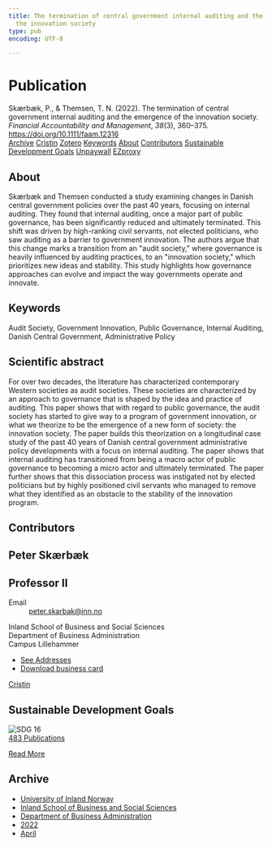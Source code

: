 ```yaml
---
title: The termination of central government internal auditing and the emergence of
  the innovation society
type: pub
encoding: UTF-8

---
```

<h1>Publication</h1>
<article id="csl-bib-container-8ZGGW3S5" class="csl-bib-container">
  <div class="csl-bib-body"> <div class="csl-entry">Skærbæk, P., &#38; Themsen, T. N. (2022). The termination of central government internal auditing and the emergence of the innovation society. <i>Financial Accountability and Management</i>, <i>38</i>(3), 360–375. <a href="https://doi.org/10.1111/faam.12316">https://doi.org/10.1111/faam.12316</a></div> </div>
  <div class="csl-bib-buttons">
    <a href="#taxonomy-article-8ZGGW3S5" alt="archive" class="csl-bib-button">Archive</a>
    <a href="https://app.cristin.no/results/show.jsf?id=2016636" alt="Cristin" class="csl-bib-button">Cristin</a>
    <a href="http://zotero.org/groups/5881554/items/8ZGGW3S5" alt="Zotero" class="csl-bib-button">Zotero</a>
    <a href="#keywords-article-8ZGGW3S5" alt="keywords" class="csl-bib-button">Keywords</a>
    <a href="#about-article-8ZGGW3S5" alt="about_pub" class="csl-bib-button">About</a>
    <a href="#contributors-article-8ZGGW3S5" alt="contributors" class="csl-bib-button">Contributors</a>
    <a href="#sdg-article-8ZGGW3S5" alt="sdg" class="csl-bib-button">Sustainable Development Goals</a>
    <a href="https://doi.org/10.1111/faam.12316" alt="Unpaywall" class="csl-bib-button">Unpaywall</a>
    <a href="https://doi.org/10.1111/faam.12316" alt="EZproxy" class="csl-bib-button">EZproxy</a>
  </div>
  <div id="csl-bib-meta-container-8ZGGW3S5"></div>
</article>
<div id="csl-bib-meta-8ZGGW3S5" class="csl-bib-meta">
  <article id="about-article-8ZGGW3S5" class="about_pub-article">
    <h1>About</h1>
    Skærbæk and Themsen conducted a study examining changes in Danish central government policies over the past 40 years, focusing on internal auditing. They found that internal auditing, once a major part of public governance, has been significantly reduced and ultimately terminated. This shift was driven by high-ranking civil servants, not elected politicians, who saw auditing as a barrier to government innovation. The authors argue that this change marks a transition from an "audit society," where governance is heavily influenced by auditing practices, to an "innovation society," which prioritizes new ideas and stability. This study highlights how governance approaches can evolve and impact the way governments operate and innovate.
  </article>
  <article id="keywords-article-8ZGGW3S5" class="keywords-article">
    <h1>Keywords</h1>
    Audit Society, Government Innovation, Public Governance, Internal Auditing, Danish Central Government, Administrative Policy
  </article>
  <article id="abstract-article-8ZGGW3S5" class="abstract-article">
    <h1>Scientific abstract</h1>
    For over two decades, the literature has characterized contemporary Western societies as audit societies. These societies are characterized by an approach to governance that is shaped by the idea and practice of auditing. This paper shows that with regard to public governance, the audit society has started to give way to a program of government innovation, or what we theorize to be the emergence of a new form of society: the innovation society. The paper builds this theorization on a longitudinal case study of the past 40 years of Danish central government administrative policy developments with a focus on internal auditing. The paper shows that internal auditing has transitioned from being a macro actor of public governance to becoming a micro actor and ultimately terminated. The paper further shows that this dissociation process was instigated not by elected politicians but by highly positioned civil servants who managed to remove what they identified as an obstacle to the stability of the innovation program.
  </article>
  <article id="contributors-article-8ZGGW3S5" class="contributors-article">
    <h1>Contributors</h1>
    <div class="personas"> <div class="vrtx-hinn-person-card"> <div class="photo"> <i class="lar la-user-circle missing-person"></i> </div> <div class="info"> <hgroup><h1>Peter Skærbæk</h1> <h2>Professor II</h2> </hgroup><dl> <dt>Email</dt> <dd> <a href="mailto:peter.skarbak@inn.no">peter.skarbak@inn.no</a> </dd> </dl> <p> Inland School of Business and Social Sciences<br> Department of Business Administration<br> Campus Lillehammer </p> <ul class="vrtx-hinn-links"> <li><a href="https://www.inn.no/english/find-an-employee/peter-skarbak.html#vrtx-hinn-addresses">See Addresses</a></li> <li><a href="https://www.inn.no/english/find-an-employee/peter-skarbak.html?vrtx=vcf">Download business card</a></li> </ul> </div> </div> <a href="https://app.cristin.no/persons/show.jsf?id=497765" alt="Cristin URL" class="personas-cristin">Cristin</a> </div>
  </article>
  <article id="sdg-article-8ZGGW3S5" class="sdg-article">
    <h1>Sustainable Development Goals</h1>
    <div class="sdg-container"><div id="sdg16" class="sdg">
        <img src="{{< params subfolder >}}images/sdg/sdg16_en.png" class="image" alt="SDG 16">
        <div class="sdg-overlay">
          <a href="{{< params subfolder >}}en/archive/?sdg=16#archive" class="sdg-publication-count"><span>483</span> Publications</a>
          <p><a href="https://sdgs.un.org/goals/goal16" class="sdg-read-more">Read More</a></p>
        </div>
      </div></div>
  </article>
  <article id="taxonomy-article-8ZGGW3S5" class="taxonomy-article">
    <h1>Archive</h1>
    <ul>
      <li><a href="{{< params subfolder >}}en/archive/?key=3DCRN523">University of Inland Norway</a></li>
      <li><a href="{{< params subfolder >}}en/archive/?key=DU8Q9LN9">Inland School of Business and Social Sciences</a></li>
      <li><a href="{{< params subfolder >}}en/archive/?key=3IQA89I8">Department of Business Administration</a></li>
      <li><a href="{{< params subfolder >}}en/archive/?key=6THNNMZZ">2022</a></li>
      <li><a href="{{< params subfolder >}}en/archive/?key=QCTXLTN4">April</a></li>
    </ul>
  </article>
</div>
